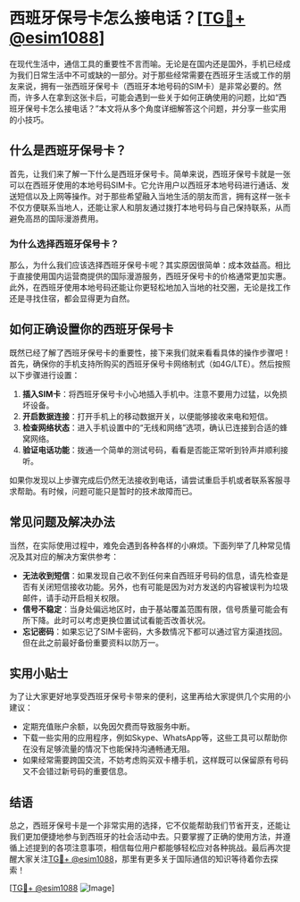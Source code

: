 # 西班牙保号卡怎么接电话？[[TG💪+ @esim1088](https://t.me/s/esim1088)]

在现代生活中，通信工具的重要性不言而喻。无论是在国内还是国外，手机已经成为我们日常生活中不可或缺的一部分。对于那些经常需要在西班牙生活或工作的朋友来说，拥有一张西班牙保号卡（西班牙本地号码的SIM卡）是非常必要的。然而，许多人在拿到这张卡后，可能会遇到一些关于如何正确使用的问题，比如“西班牙保号卡怎么接电话？”本文将从多个角度详细解答这个问题，并分享一些实用的小技巧。

## 什么是西班牙保号卡？

首先，让我们来了解一下什么是西班牙保号卡。简单来说，西班牙保号卡就是一张可以在西班牙使用的本地号码SIM卡。它允许用户以西班牙本地号码进行通话、发送短信以及上网等操作。对于那些希望融入当地生活的朋友而言，拥有这样一张卡不仅方便联系当地人，还能让家人和朋友通过拨打本地号码与自己保持联系，从而避免高昂的国际漫游费用。

### 为什么选择西班牙保号卡？

那么，为什么我们应该选择西班牙保号卡呢？其实原因很简单：成本效益高。相比于直接使用国内运营商提供的国际漫游服务，西班牙保号卡的价格通常更加实惠。此外，在西班牙使用本地号码还能让你更轻松地加入当地的社交圈，无论是找工作还是寻找住宿，都会显得更为自然。

## 如何正确设置你的西班牙保号卡

既然已经了解了西班牙保号卡的重要性，接下来我们就来看看具体的操作步骤吧！首先，确保你的手机支持所购买的西班牙保号卡网络制式（如4G/LTE）。然后按照以下步骤进行设置：

1. **插入SIM卡**：将西班牙保号卡小心地插入手机中。注意不要用力过猛，以免损坏设备。
2. **开启数据连接**：打开手机上的移动数据开关，以便能够接收来电和短信。
3. **检查网络状态**：进入手机设置中的“无线和网络”选项，确认已连接到合适的蜂窝网络。
4. **验证电话功能**：拨通一个简单的测试号码，看看是否能正常听到铃声并顺利接听。

如果你发现以上步骤完成后仍然无法接收到电话，请尝试重启手机或者联系客服寻求帮助。有时候，问题可能只是暂时的技术故障而已。

## 常见问题及解决办法

当然，在实际使用过程中，难免会遇到各种各样的小麻烦。下面列举了几种常见情况及其对应的解决方案供参考：

- **无法收到短信**：如果发现自己收不到任何来自西班牙号码的信息，请先检查是否有关闭短信接收功能。另外，也有可能是因为对方发送的内容被误判为垃圾邮件，请手动开启相关权限。
- **信号不稳定**：当身处偏远地区时，由于基站覆盖范围有限，信号质量可能会有所下降。此时可以考虑更换位置试试看能否改善状况。
- **忘记密码**：如果忘记了SIM卡密码，大多数情况下都可以通过官方渠道找回。但在此之前最好备份重要资料以防万一。

## 实用小贴士

为了让大家更好地享受西班牙保号卡带来的便利，这里再给大家提供几个实用的小建议：

- 定期充值账户余额，以免因欠费而导致服务中断。
- 下载一些实用的应用程序，例如Skype、WhatsApp等，这些工具可以帮助你在没有足够流量的情况下也能保持沟通畅通无阻。
- 如果经常需要跨国交流，不妨考虑购买双卡槽手机，这样既可以保留原有号码又不会错过新号码的重要信息。

## 结语

总之，西班牙保号卡是一个非常实用的选择，它不仅能帮助我们节省开支，还能让我们更加便捷地参与到西班牙的社会活动中去。只要掌握了正确的使用方法，并遵循上述提到的各项注意事项，相信每位用户都能够轻松应对各种挑战。最后再次提醒大家关注[TG💪+ @esim1088](https://t.me/s/esim1088)，那里有更多关于国际通信的知识等待着你去探索！

[[TG💪+ @esim1088](https://t.me/s/esim1088) ![Image](https://i.postimg.cc/4NQfJmqS/Snipaste-2025-05-13-00-14-12.png)]
